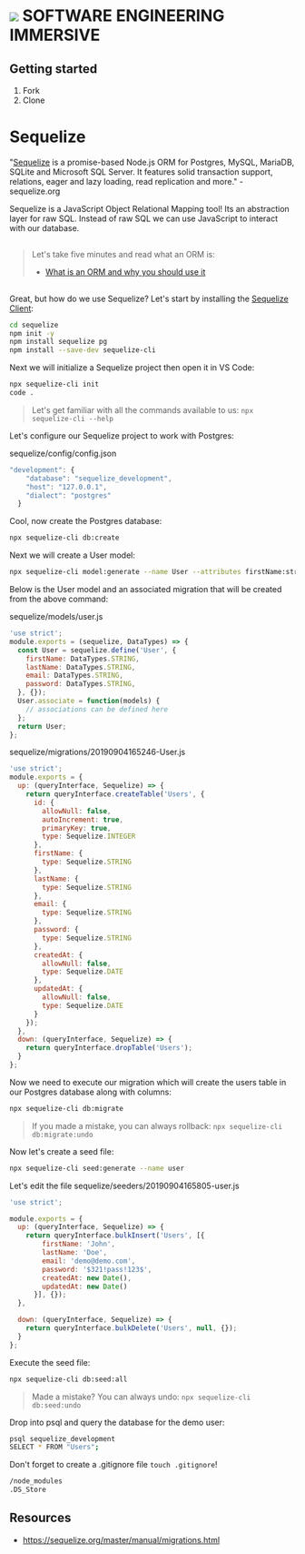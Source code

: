 # ![](https://ga-dash.s3.amazonaws.com/production/assets/logo-9f88ae6c9c3871690e33280fcf557f33.png)  SOFTWARE ENGINEERING IMMERSIVE

## Getting started

1. Fork
1. Clone

# Sequelize

"[Sequelize](http://sequelizejs.com) is a promise-based Node.js ORM for Postgres, MySQL, MariaDB, SQLite and Microsoft SQL Server. It features solid transaction support, relations, eager and lazy loading, read replication and more." - sequelize.org

Sequelize is a JavaScript Object Relational Mapping tool! Its an abstraction layer for raw SQL. Instead of raw SQL we can use JavaScript to interact with our database.

##

> Let's take five minutes and read what an ORM is: 
>
> - [What is an ORM and why you should use it](https://blog.bitsrc.io/what-is-an-orm-and-why-you-should-use-it-b2b6f75f5e2a)

##

Great, but how do we use Sequelize? Let's start by installing the [Sequelize Client](https://github.com/sequelize/cli):

```sh
cd sequelize
npm init -y
npm install sequelize pg
npm install --save-dev sequelize-cli
```

Next we will initialize a Sequelize project then open it in VS Code:

```sh
npx sequelize-cli init
code .
```
> Let's get familiar with all the commands available to us: `npx sequelize-cli --help`

Let's configure our Sequelize project to work with Postgres:

sequelize/config/config.json
```js
"development": {
    "database": "sequelize_development",
    "host": "127.0.0.1",
    "dialect": "postgres"
  }
```

Cool, now create the Postgres database:

```sh
npx sequelize-cli db:create
```

Next we will create a User model:

```sh
npx sequelize-cli model:generate --name User --attributes firstName:string,lastName:string,email:string,password:string
```

Below is the User model and an associated migration that will be created from the above command: 

sequelize/models/user.js

```js
'use strict';
module.exports = (sequelize, DataTypes) => {
  const User = sequelize.define('User', {
    firstName: DataTypes.STRING,
    lastName: DataTypes.STRING,
    email: DataTypes.STRING,
    password: DataTypes.STRING,
  }, {});
  User.associate = function(models) {
    // associations can be defined here
  };
  return User;
};
```

sequelize/migrations/20190904165246-User.js

```js
'use strict';
module.exports = {
  up: (queryInterface, Sequelize) => {
    return queryInterface.createTable('Users', {
      id: {
        allowNull: false,
        autoIncrement: true,
        primaryKey: true,
        type: Sequelize.INTEGER
      },
      firstName: {
        type: Sequelize.STRING
      },
      lastName: {
        type: Sequelize.STRING
      },
      email: {
        type: Sequelize.STRING
      },
      password: {
        type: Sequelize.STRING
      },
      createdAt: {
        allowNull: false,
        type: Sequelize.DATE
      },
      updatedAt: {
        allowNull: false,
        type: Sequelize.DATE
      }
    });
  },
  down: (queryInterface, Sequelize) => {
    return queryInterface.dropTable('Users');
  }
};
```

Now we need to execute our migration which will create the users table in our Postgres database along with columns:

```sh
npx sequelize-cli db:migrate
```

> If you made a mistake, you can always rollback: `npx sequelize-cli db:migrate:undo`

Now let's create a seed file:

```sh
npx sequelize-cli seed:generate --name user
```

Let's edit the file sequelize/seeders/20190904165805-user.js

```js
'use strict';

module.exports = {
  up: (queryInterface, Sequelize) => {
    return queryInterface.bulkInsert('Users', [{
        firstName: 'John',
        lastName: 'Doe',
        email: 'demo@demo.com',
        password: '$321!pass!123$',
        createdAt: new Date(),
        updatedAt: new Date()
      }], {});
  },

  down: (queryInterface, Sequelize) => {
    return queryInterface.bulkDelete('Users', null, {});
  }
};
```

Execute the seed file:

```sh
npx sequelize-cli db:seed:all
```

> Made a mistake? You can always undo: `npx sequelize-cli db:seed:undo`

Drop into psql and query the database for the demo user:

```sh
psql sequelize_development
SELECT * FROM "Users";
```

Don't forget to create a .gitignore file `touch .gitignore`!

```sh
/node_modules
.DS_Store
```

## Resources

- https://sequelize.org/master/manual/migrations.html
